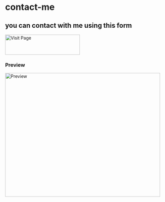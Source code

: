 # contact-me
## you can contact with me using this form
<a href="http://devproarafat.me/contact-me/"><img alt="Visit Page" src="https://user-images.githubusercontent.com/96917595/155704729-77d3faaf-84db-451e-b4cd-e070a38c2d53.png"  width="241" height="65"></a>
### Preview
<a href="https://devproarafat.me/contact-me/"><img src="https://user-images.githubusercontent.com/96917595/155704139-4ae4fb3d-b828-4c80-92ae-ba4f493d483f.png" alt="Preview" width="500" height="400"></a>
